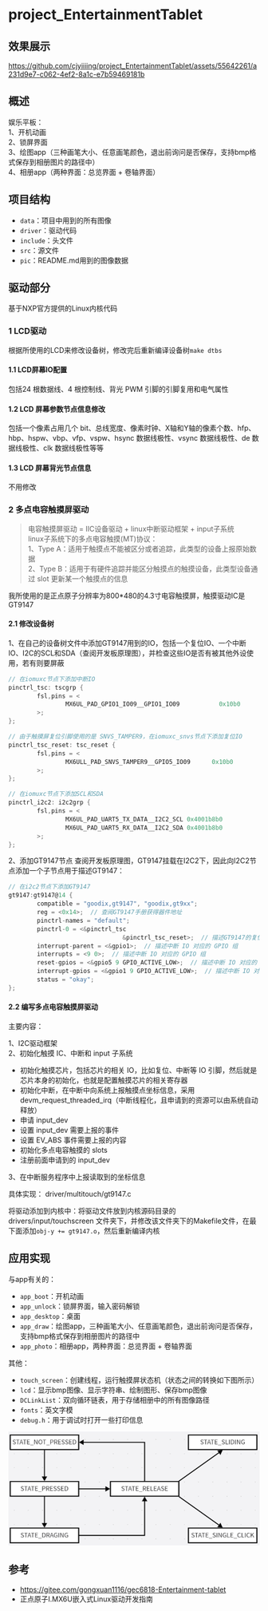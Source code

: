 # project_EntertainmentTablet

## 效果展示

https://github.com/cjyiiiing/project_EntertainmentTablet/assets/55642261/a231d9e7-c062-4ef2-8a1c-e7b59469181b


## 概述
娱乐平板：<br />
1、开机动画<br />
2、锁屏界面<br />
3、绘图app（三种画笔大小、任意画笔颜色，退出前询问是否保存，支持bmp格式保存到相册图片的路径中）<br />
4、相册app（两种界面：总览界面 + 卷轴界面）

## 项目结构
- `data`：项目中用到的所有图像
- `driver`：驱动代码
- `include`：头文件
- `src`：源文件
- `pic`：README.md用到的图像数据

## 驱动部分
基于NXP官方提供的Linux内核代码

### 1 LCD驱动
根据所使用的LCD来修改设备树，修改完后重新编译设备树`make dtbs`
#### 1.1 LCD屏幕IO配置
包括24 根数据线、4 根控制线、背光 PWM 引脚的引脚复用和电气属性

#### 1.2 LCD 屏幕参数节点信息修改
包括一个像素占用几个 bit、总线宽度、像素时钟、X轴和Y轴的像素个数、hfp、hbp、hspw、vbp、vfp、vspw、hsync 数据线极性、vsync 数据线极性、de 数据线极性、clk 数据线极性等等

#### 1.3 LCD 屏幕背光节点信息
不用修改

### 2 多点电容触摸屏驱动
> 电容触摸屏驱动 = IIC设备驱动 + linux中断驱动框架 + input子系统<br/>
linux子系统下的多点电容触摸(MT)协议：<br/>
1、Type A：适用于触摸点不能被区分或者追踪，此类型的设备上报原始数据<br/>
2、Type B：适用于有硬件追踪并能区分触摸点的触摸设备，此类型设备通过 slot 更新某一个触摸点的信息

我所使用的是正点原子分辨率为800*480的4.3寸电容触摸屏，触摸驱动IC是GT9147

#### 2.1 修改设备树
1、在自己的设备树文件中添加GT9147用到的IO，包括一个复位IO、一个中断IO、I2C的SCL和SDA（查阅开发板原理图），并检查这些IO是否有被其他外设使用，若有则要屏蔽
```c
// 在iomuxc节点下添加中断IO
pinctrl_tsc: tscgrp {
        fsl,pins = <
                MX6UL_PAD_GPIO1_IO09__GPIO1_IO09           0x10b0
        >;
};
```
```c
// 由于触摸屏复位引脚使用的是 SNVS_TAMPER9，在iomuxc_snvs节点下添加复位IO
pinctrl_tsc_reset: tsc_reset {
        fsl,pins = <
                MX6ULL_PAD_SNVS_TAMPER9__GPIO5_IO09      0x10b0
        >;
};
```
```c
// 在iomuxc节点下添加SCL和SDA
pinctrl_i2c2: i2c2grp {
        fsl,pins = <
                MX6UL_PAD_UART5_TX_DATA__I2C2_SCL 0x4001b8b0
                MX6UL_PAD_UART5_RX_DATA__I2C2_SDA 0x4001b8b0
        >;
};
```
2、添加GT9147节点
查阅开发板原理图，GT9147挂载在I2C2下，因此向I2C2节点添加一个子节点用于描述GT9147：
```c
// 在i2c2节点下添加GT9147
gt9147:gt9147@14 {
        compatible = "goodix,gt9147", "goodix,gt9xx";
        reg = <0x14>;  // 查阅GT9147手册获得器件地址
        pinctrl-names = "default";
        pinctrl-0 = <&pinctrl_tsc
                                &pinctrl_tsc_reset>;  // 描述GT9147的复位 IO 和中断 IO 所使用的节点
        interrupt-parent = <&gpio1>;  // 描述中断 IO 对应的 GPIO 组
        interrupts = <9 0>;  // 描述中断 IO 对应的 GPIO 组
        reset-gpios = <&gpio5 9 GPIO_ACTIVE_LOW>;  // 描述中断 IO 对应的 GPIO 组
        interrupt-gpios = <&gpio1 9 GPIO_ACTIVE_LOW>;  // 描述中断 IO 对应的 GPIO 为 GPIO1_IO09
        status = "okay";
};
```
#### 2.2 编写多点电容触摸屏驱动
主要内容：

1、I2C驱动框架<br />
2、初始化触摸 IC、中断和 input 子系统
- 初始化触摸芯片，包括芯片的相关 IO，比如复位、中断等 IO 引脚，然后就是芯片本身的初始化，也就是配置触摸芯片的相关寄存器
- 初始化中断，在中断中向系统上报触摸点坐标信息，采用devm_request_threaded_irq（中断线程化，且申请到的资源可以由系统自动释放）
- 申请 input_dev
- 设置 input_dev 需要上报的事件
- 设置 EV_ABS 事件需要上报的内容
- 初始化多点电容触摸的 slots
- 注册前面申请到的 input_dev

3、在中断服务程序中上报读取到的坐标信息

具体实现：
driver/multitouch/gt9147.c

将驱动添加到内核中：将驱动文件放到内核源码目录的 drivers/input/touchscreen 文件夹下，并修改该文件夹下的Makefile文件，在最下面添加`obj-y += gt9147.o`，然后重新编译内核

## 应用实现
与app有关的：
- `app_boot`：开机动画
- `app_unlock`：锁屏界面，输入密码解锁
- `app_desktop`：桌面
- `app_draw`：绘图app，三种画笔大小、任意画笔颜色，退出前询问是否保存，支持bmp格式保存到相册图片的路径中
- `app_photo`：相册app，两种界面：总览界面 + 卷轴界面

其他：
- `touch_screen`：创建线程，运行触摸屏状态机（状态之间的转换如下图所示）
- `lcd`：显示bmp图像、显示字符串、绘制图形、保存bmp图像
- `DCLinkList`：双向循环链表，用于存储相册中的所有图像路径
- `fonts`：英文字模
- `debug.h`：用于调试时打开一些打印信息

![触摸屏状态机各种状态之间的转换图](pic/touchscreen_statemachine.png "触摸屏状态机各种状态之间的转换图")


## 参考
- https://gitee.com/gongxuan1116/gec6818-Entertainment-tablet
- 正点原子I.MX6U嵌入式Linux驱动开发指南